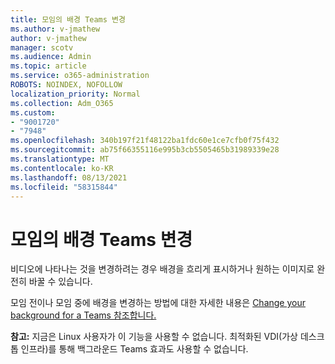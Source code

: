 ```yaml
---
title: 모임의 배경 Teams 변경
ms.author: v-jmathew
author: v-jmathew
manager: scotv
ms.audience: Admin
ms.topic: article
ms.service: o365-administration
ROBOTS: NOINDEX, NOFOLLOW
localization_priority: Normal
ms.collection: Adm_O365
ms.custom:
- "9001720"
- "7948"
ms.openlocfilehash: 340b197f21f48122ba1fdc60e1ce7cfb0f75f432
ms.sourcegitcommit: ab75f66355116e995b3cb5505465b31989339e28
ms.translationtype: MT
ms.contentlocale: ko-KR
ms.lasthandoff: 08/13/2021
ms.locfileid: "58315844"
---
```

# <a name="change-your-background-for-a-teams-meeting"></a>모임의 배경 Teams 변경

비디오에 나타나는 것을 변경하려는 경우 배경을 흐리게 표시하거나 원하는 이미지로 완전히 바꿀 수 있습니다.

모임 전이나 모임 중에 배경을 변경하는 방법에 대한 자세한 내용은 [Change your background for a Teams 참조합니다.](https://support.microsoft.com/office/change-your-background-for-a-teams-meeting-f77a2381-443a-499d-825e-509a140f4780)

**참고:** 지금은 Linux 사용자가 이 기능을 사용할 수 없습니다. 최적화된 VDI(가상 데스크톱 인프라)를 통해 백그라운드 Teams 효과도 사용할 수 없습니다.
